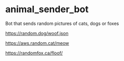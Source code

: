 # animal_sender_bot
Bot that sends random pictures of cats, dogs or foxes

https://random.dog/woof.json

https://aws.random.cat/meow

https://randomfox.ca/floof/
